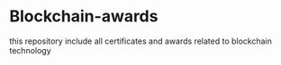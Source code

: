 # Blockchain-awards
this repository include all certificates and awards related to blockchain technology
